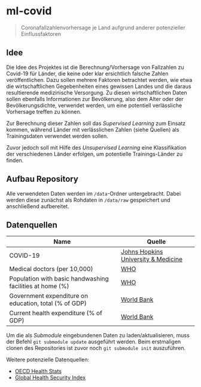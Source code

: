 # ml-covid

> Coronafallzahlenvorhersage je Land aufgrund anderer potenzieller Einflussfaktoren

## Idee

Die Idee des Projektes ist die Berechnung/Vorhersage von Fallzahlen zu Covid-19 für Länder, die keine oder klar ersichtlich falsche Zahlen veröffentlichen.
Dazu sollen mehrere Faktoren betrachtet werden, wie etwa die wirtschaftlichen Gegebenheiten eines gewissen Landes und die daraus resultierende medizinische Versorgung.
Zu diesen wirtschaftlichen Daten sollen ebenfalls Informationen zur Bevölkerung, also dem Alter oder der Bevölkerungsdichte, verwendet werden, um eine potentiell verlässliche Vorhersage treffen zu können.

Zur Berechnung dieser Zahlen soll das _Supervised Learning_ zum Einsatz kommen, während Länder mit verlässlichen Zahlen (siehe Quellen) als Trainingsdaten verwendet werden sollen.

Zuvor jedoch soll mit Hilfe des _Unsupervised Learning_ eine Klassifikation der verschiedenen Länder erfolgen, um potentielle Trainings-Länder zu finden.

## Aufbau Repository

Alle verwendeten Daten werden im `/data`-Ordner untergebracht.
Dabei werden diese zunächst als Rohdaten in `/data/raw` gespeichert und anschließend aufbereitet.

## Datenquellen

| Name     | Quelle                                                                            |
| -------- | --------------------------------------------------------------------------------- |
| COVID-19 | [Johns Hopkins University & Medicine](https://github.com/CSSEGISandData/COVID-19) |
| Medical doctors (per 10,000) | [WHO](https://www.who.int/data/gho/data/indicators/indicator-details/GHO/medical-doctors-(per-10-000-population)) |
| Population with basic handwashing facilities at home (%) | [WHO](https://www.who.int/data/gho/data/indicators/indicator-details/GHO/population-with-basic-handwashing-facilities-at-home-(-)) |
| Government expenditure on education, total (% of GDP) | [World Bank](https://data.worldbank.org/indicator/SE.XPD.TOTL.GD.ZS) |
| Current health expenditure (% of GDP) | [World Bank](https://data.worldbank.org/indicator/SH.XPD.CHEX.GD.ZS) |

Um die als _Submodule_ eingebundenen Daten zu laden/aktualisieren, muss der Befehl `git submodule update` ausgeführt werden.
Beim erstmaligen clonen des Repositories ist zuvor noch `git submodule init` auszuführen.

Weitere potenzielle Datenquellen:

* [OECD Health Stats](https://stats.oecd.org/Index.aspx?DatasetCode=HEALTH_STAT)
* [Global Health Security Index](https://www.ghsindex.org/wp-content/uploads/2020/04/2019-Global-Health-Security-Index.pdf#page=26)
